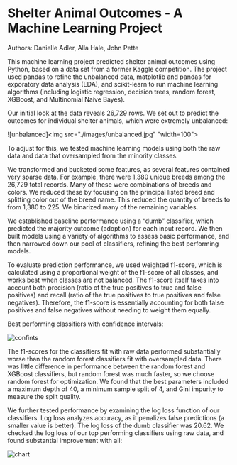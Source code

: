 # Shelter Animal Outcomes - A Machine Learning Project #
Authors: Danielle Adler, Alla Hale, John Pette

This machine learning project predicted shelter animal outcomes using Python, based on a data set from a former Kaggle competition. The project used pandas to refine the unbalanced data, matplotlib and pandas for exporatory data analysis (EDA), and scikit-learn to run machine learning algorithms (including logistic regression, decision trees, random forest, XGBoost, and Multinomial Naive Bayes).

Our initial look at the data reveals 26,729 rows. We set out to predict the outcomes for individual shelter animals, which were extremely unbalanced:

![unbalanced]<img src="./images/unbalanced.jpg" "width=100">

To adjust for this, we tested machine learning models using both the raw data and data that oversampled from the minority classes.

We transformed and bucketed some features, as several features contained very sparse data. For example, there were 1,380 unique breeds among the 26,729 total records. Many of these were combinations of breeds and colors. We reduced these by focusing on the principal listed breed and splitting color out of the breed name. This reduced the quantity of breeds to from 1,380 to 225. We binarized many of the remaining variables. 

We established baseline performance using a “dumb” classifier, which predicted the majority outcome (adoption) for each input record. We then built models using a variety of algorithms to assess basic performance, and then narrowed down our pool of classifiers, refining the best performing models. 

To evaluate prediction performance, we used weighted f1-score, which is calculated using a proportional weight of the f1-score of all classes, and works best when classes are not balanced. The f1-score itself takes into account both precision (ratio of the true positives to true and false positives) and recall (ratio of the true positives to true positives and false negatives). Therefore, the f1-score is essentially accounting for both false positives and false negatives without needing to weight them equally. 

Best performing classifiers with confidence intervals:

![confints](https://github.com/jpette/shelter_animal_machine_learning/images/confints.png)

The f1-scores for the classifiers fit with raw data performed substantially worse than the random forest classifiers fit with oversampled data. There was little difference in performance between the random forest and XGBoost classifiers, but random forest was much faster, so we choose random forest for optimization. We found that the best parameters included a maximum depth of 40, a minimum sample split of 4, and Gini impurity to measure the split quality.

We further tested performance by examining the log loss function of our classifiers. Log loss analyzes accuracy, as it penalizes false predictions (a smaller value is better). The log loss of the dumb classifier was 20.62. We checked the log loss of our top performing classifiers using raw data, and found substantial improvement with all:

![chart](https://github.com/jpette/shelter_animal_machine_learning/images/chart.jpg)
